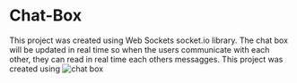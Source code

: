 # Chat-Box

This project was created using Web Sockets socket.io library. The chat box will be updated in real time so when the users communicate with each other, they can read in real time each others messagges.
This project was created using ![chat box](https://github.com/Fjorelaa3/Chat-Box/assets/123838458/a5fbb0a5-cc9d-437f-a049-e1ff95d1f3a3)
